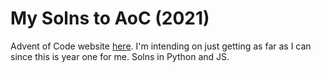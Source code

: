 # My Solns to AoC (2021)
Advent of Code website [here](https://adventofcode.com/). I'm intending on just getting as far as I can since this is year one for me. Solns in Python and JS.